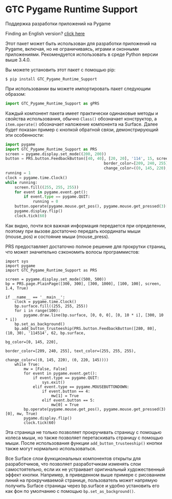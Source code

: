 # GTC Pygame Runtime Support
Поддержка разработки приложений на Pygame

Finding an English version? [click here](https://github.com/GTC-Software-Studio/GTC-Pygame-Runtime-Support)

Этот пакет может быть использован для разработки приложений на Pygame, включая, но не ограничиваясь, играми и оконными приложениями. Рекомендуется использовать в среде Python версии выше 3.4.0.

Вы можете установить этот пакет с помощью pip:

```
$ pip install GTC_Pygame_Runtime_Support
```

При использовании вы можете импортировать пакет следующим образом:

```python
import GTC_Pygame_Runtime_Support as gPRS
```

Каждый компонент пакета имеет практически одинаковые методы и свойства использования, обычно `Class()` обозначает конструктор, а `item.operate()` обозначает наложение компонента на Surface. Далее будет показан пример с кнопкой обратной связи, демонстрирующий эти особенности:

```python
import pygame
import GTC_Pygame_Runtime_Support as PRS
screen = pygame.display.set_mode((200, 200))
button = PRS.button.FeedbackButton([40, 40], [20, 20], '114', 15, screen, bg_color=[0, 145, 220],
                                           border_color=[209, 240, 255], text_color=[255, 255, 255],
                                           change_color=((0, 145, 220), (0, 225, 0)))
running = 1
clock = pygame.time.Clock()
while running:
    screen.fill((255, 255, 255))
    for event in pygame.event.get():
        if event.type == pygame.QUIT:
            running = 0
    button.operate(pygame.mouse.get_pos(), pygame.mouse.get_pressed(3)[0])
    pygame.display.flip()
    clock.tick(60)

```
Как видно, почти вся важная информация передается при определении, поэтому при вызове достаточно передать координаты мыши (mouse_pos) и состояние мыши (mouse_press).

PRS предоставляет достаточно полное решение для прокрутки страниц, что может значительно сэкономить волосы программистов:

```python3
import sys
import pygame
import GTC_Pygame_Runtime_Support as PRS

screen = pygame.display.set_mode((500, 500))
bp = PRS.page.PlainPage([300, 300], [300, 1000], [100, 100], screen, 1.4, True)

if __name__ == '__main__':
    clock = pygame.time.Clock()
    bp.surface.fill((255, 255, 255))
    for i in range(100):
        pygame.draw.line(bp.surface, [0, 0, 0], [0, 10 * i], [300, 10 * i])
    bp.set_as_background()
    bp.add_button_trusteeship(PRS.button.FeedbackButton([280, 80], (10, 30), '114514', 62, bp.surface,
                                                                bg_color=[0, 145, 220],
                                                                border_color=[209, 240, 255], text_color=(255, 255, 255),
                                                                change_color=((0, 145, 220), (0, 220, 145))))
    while True:
        mw = [False, False]
        for event in pygame.event.get():
            if event.type == pygame.QUIT:
                sys.exit()
            elif event.type == pygame.MOUSEBUTTONDOWN:
                if event.button == 4:
                    mw[1] = True
                elif event.button == 5:
                    mw[0] = True
        bp.operate(pygame.mouse.get_pos(), pygame.mouse.get_pressed(3)[0], mw, True)
        pygame.display.flip()
        clock.tick(60)
```

Эта страница не только позволяет прокручивать страницу с помощью колеса мыши, но также позволяет перетаскивать страницу с помощью мыши. После использования функции `add_button_trusteeship()` кнопки также могут нормально использоваться.

Все Surface слои функциональных компонентов открыты для разработчиков, что позволяет разработчикам изменять слои самостоятельно, если их не устраивает оригинальный художественный эффект кнопки. Например, в приведенном выше примере с рисованием линий на прокручиваемой странице, пользователь может напрямую получить Surface страницы через bp.surface и удобно установить его как фон по умолчанию с помощью `bp.set_as_background()`.

